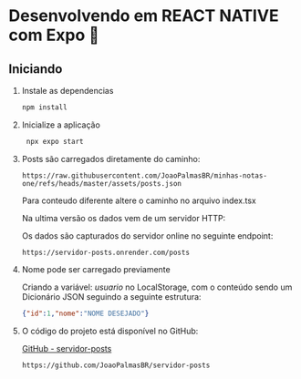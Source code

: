 # Desenvolvendo em REACT NATIVE com Expo 👋

## Iniciando

1. Instale as dependencias

   ```bash
   npm install
   ```

2. Inicialize a aplicação

   ```bash
    npx expo start
   ```

3. Posts são carregados diretamente do caminho:

   ```link
   https://raw.githubusercontent.com/JoaoPalmasBR/minhas-notas-one/refs/heads/master/assets/posts.json
   ```

   Para conteudo diferente altere o caminho no arquivo index.tsx

   Na ultima versão os dados vem de um servidor HTTP:

   Os dados são capturados do servidor online no seguinte endpoint:

   ```link
   https://servidor-posts.onrender.com/posts
   ```

4. Nome pode ser carregado previamente

   Criando a variável: _usuario_ no LocalStorage, com o conteúdo sendo um Dicionário JSON seguindo a seguinte estrutura:

   ```JSON
   {"id":1,"nome":"NOME DESEJADO"}
   ```

5. O código do projeto está disponível no GitHub:

   [GitHub - servidor-posts](https://github.com/JoaoPalmasBR/servidor-posts)

   ```URL
   https://github.com/JoaoPalmasBR/servidor-posts
   ```
